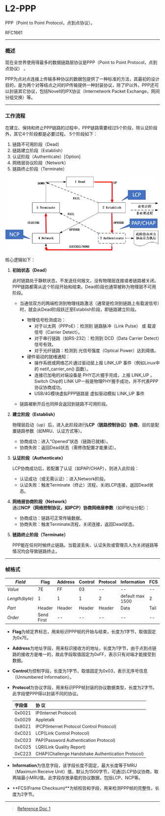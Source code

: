 # L2-PPP

PPP（Point to Point Protocol，点到点协议）。

RFC1661


----

### 概述

现在全世界使用得最多的数据链路层协议是PPP（Point to Point Protocol，点到点协议） 。

PPP为点对点连接上传输多种协议的数据包提供了一种标准的方法，其最初的设计目的，是为两个对等结点之间的IP传输提供一种封装协议，除了IP以外，PPP还可以封装其它协议，包括Novell的IPX协议（Internetwork Packet Exchange，网间分组交换）等。



----

### 工作流程

在建立、保持和终止PPP链路的过程中，PPP链路需要经过5个阶段，除认证阶段外，其它4个阶段都是必要过程。 5个阶段如下：

1. 链路不可用阶段（Dead）
2. 链路建立阶段（Establish）
3. 认证阶段（Authenticate）[Option]
4. 网络层协议阶段（Network）
5. 链路终止阶段（Terminate）

![](./L2-PPP.assets/02bf0fdaa8d22e9f6be62dd272138c0a.png)


核心逻辑如下：

1. **初始状态（Dead）**  
   
   此时链路处于静默状态，不发送任何报文，没有物理层连接或者链路被关闭。PPP链路都需从这个阶段开始和结束。Dead阶段也通常被称为物理层不可用阶段。
   
   - 当通信双方的两端检测到物理线路激活（通常是检测到链路上有载波信号）时，就会从Dead阶段跃迁至Establish阶段，即链路建立阶段。
     - 物理信号检测成功：
       - 对于以太网（PPPoE）：检测到 链路脉冲（Link Pulse） 或 载波信号（Carrier Detect）。
       - 对于串行链路（如RS-232）：检测到 DCD（Data Carrier Detect）信号有效。
       - 对于光纤链路：检测到 光信号强度（Optical Power）达到阈值。
     - 硬件驱动的就绪通知：
       - 操作系统或网络芯片通过驱动层上报 LINK_UP 事件（例如Linux中的 netif_carrier_on() 函数）。
       - 连接已加电的对端设备是 PHY芯片握手完成，上报 LINK_UP 。Switch Chip的 LINK UP一般是物理PHY握手成功，并不代表PPP协议协商成功。
       - USB/4G模块虚拟PPP链路是 虚拟驱动模拟 LINK_UP 事件

   - 链路被断开后也同样会返回到链路不可用阶段。

2. **建立阶段（Establish）**  
   
   物理层启动（up）后，进入此阶段进行**LCP（链路控制协议）协商**，目的是配置链路参数（如MRU、认证方式等）。  
   - 协商成功：进入“Opened”状态（链路已就绪）。  
   - 协商失败：返回Dead状态（需修改配置才能重试）。

3. **认证阶段（Authenticate）**  
   
   LCP协商成功后，若配置了认证（如PAP/CHAP），则进入此阶段：  
   - 认证成功（或无需认证）：进入Network阶段。  
   - 认证失败：触发Terminate（终止）流程，关闭LCP连接，返回Dead状态。

4. **网络层协商阶段（Network）**  
   通过**NCP（网络控制协议，如IPCP）协商网络层参数**（如IP地址分配）：  
   - 协商成功：链路可正常传输数据。  
   - 协商失败：触发Terminate流程，关闭连接，返回Dead状态。

5. **链路终止阶段（Terminate）**
   
   PPP能在任何时候终止链路。当载波丢失、认证失败或管理员人为关闭链路等情况均会导致链路终止。





----

### 帧格式

| *Field* | Flag | Address | Control | Protocol | Information | FCS | Flag |
| -- | -- | -- | -- | -- | -- | -- | -- |
| *Value* | 7E | FF | 03 | -- | -- | -- | 7E |
| *Length(byte)* | 1 | 1 | 1 | 2 | default max 1500 | 2 | 1 |
| *Part* | Header | Header | Header | Header | Data | Tail | Tail |
| *Order* | Send First | -- | -- | -- | -- | -- | Send End |


- **Flag**为帧定界标志，用来标识PPP帧的开始与结束，长度为1字节，取值固定为0x7E。

- **Address**为地址字段，用来标识接收方的地址，长度为1字节，由于点到点链路的接收方是唯一的，故此字段取值固定为0xFF，表示只有对端才能接受到数据。

- **Control**为控制字段，长度为1字节，取值固定为0x03，表示无序号信息（Unnumbered Information）。

- **Protocol**为协议字段，用来标识PPP帧封装的协议数据类型，长度为2字节。此字段使PPP得以封装不同的协议。


    | 字段值	| 协 议 |
    | -- | -- |
    | 0x0021	| IP(Internet Protocol) |
    | 0x0029	| Appletalk |
    | 0x8021	| IPCP(Internet Protocol Control Protocol) |
    | 0xC021	| LCP(Link Control Protocol) |
    | 0xC023	| PAP(Password Authentication Protocol) |
    | 0xC025	| LQR(Link Quality Report) |
    | 0xC223	| CHAP(Challenge Handshake Authentication Protocol) |

- **Information**为信息字段，该字段长度不固定，最大长度等于MRU（Maximum Receive Unit）值，默认为1500字节，可通过LCP协议协商，取两端最小MRU值。此字段存放承载的协议数据，包括LCP、NCP等。

- **FCS(Frame Checksum)**为帧校验和字段，用来检测PPP帧的完整性，长度为2字节。












----

> [Reference Doc 1](https://blog.csdn.net/HinsCoder/article/details/130454920)
